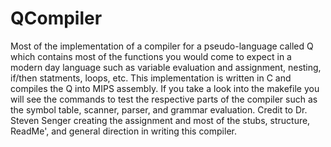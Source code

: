 # QCompiler
Most of the implementation of a compiler for a pseudo-language called Q which contains most of the functions you would come to expect in a modern day language such as variable evaluation and assignment, nesting, if/then statments, loops, etc. This implementation is written in C and compiles the Q into MIPS assembly. If you take a look into the makefile you will see the commands to test the respective parts of the compiler such as the symbol table, scanner, parser, and grammar evaluation. Credit to Dr. Steven Senger creating the assignment and most of the stubs, structure, ReadMe', and general direction in writing this compiler.
